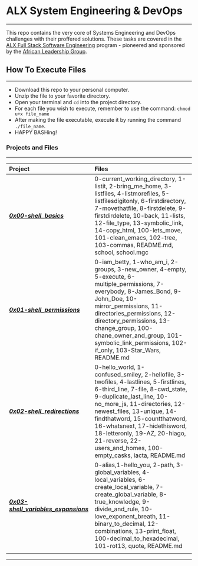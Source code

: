 # ALX System Engineering & DevOps

-------------------

This repo contains the very core of Systems Engineering and DevOps challenges with their proffered solutions. These tasks are covered in the [ALX Full Stack Software Engineering](https://www.alxafrica.com) program - pioneered and sponsored by the [African Leadership Group](https://algroup.org/).

## How To Execute Files

------------------------

- Download this repo to your personal computer.
- Unzip the file to your favorite directory.
- Open your terminal and `cd` into the project directory.
- For each file you wish to execute, remember to use the command: `chmod u+x file_name`
- After making the file executable, execute it by running the command `./file_name`.
- HAPPY BASHing!

### Projects and Files

-------------------

| **Project** | **Files** |
| :--     | :--   |
|***[0x00-shell_basics](https://github.com/7kodes/alx-system_engineering-devops/tree/master/0x00-shell_basics)***| 0-current_working_directory, 1-listit, 2-bring_me_home, 3-listfiles, 4-listmorefiles, 5-listfilesdigitonly, 6-firstdirectory, 7-movethatfile, 8-firstdelete, 9-firstdirdelete, 10-back, 11-lists, 12-file_type, 13-symbolic_link, 14-copy_html, 100-lets_move, 101-clean_emacs, 102-tree, 103-commas, README.md, school, school.mgc|
|***[0x01-shell_permissions](https://github.com/7kodes/alx-system_engineering-devops/tree/master/0x01-shell_permissions)***|0-iam_betty, 1-who_am_i, 2-groups, 3-new_owner, 4-empty, 5-execute, 6-multiple_permissions, 7-everybody, 8-James_Bond, 9-John_Doe, 10-mirror_permissions, 11-directories_permissions, 12-directory_permissions, 13-change_group, 100-chane_owner_and_group, 101-symbolic_link_permissions, 102-if_only, 103-Star_Wars, README.md|
|***[0x02-shell_redirections](https://github.com/7kodes/alx-system_engineering-devops/tree/master/0x02-shell_redirections)***|0-hello_world, 1-confused_smiley, 2-hellofile, 3-twofiles, 4-lastlines, 5-firstlines, 6-third_line, 7-file, 8-cwd_state, 9-duplicate_last_line, 10-no_more_js, 11-directories, 12-newest_files, 13-unique, 14-findthatword, 15-countthatword, 16-whatsnext, 17-hidethisword, 18-letteronly, 19-AZ, 20-hiago, 21-reverse, 22-users_and_homes, 100-empty_casks, iacta, README.md|
|***[0x03-shell_variables_expansions](https://github.com/7kodes/alx-system_engineering-devops/tree/master/0x03-shell_variables_expansions)***|0-alias,1-hello_you, 2-path, 3-global_variables, 4-local_variables, 6-create_local_variable, 7-create_global_variable, 8-true_knowledge, 9-divide_and_rule, 10-love_exponent_breath, 11-binary_to_decimal, 12-combinations, 13-print_float, 100-decimal_to_hexadecimal, 101-rot13, quote, README.md|
|  |  |

-----------------------